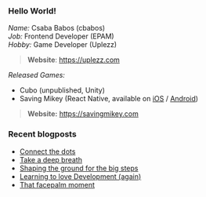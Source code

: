 ### Hello World!

*Name:* Csaba Babos (cbabos)<br>
*Job:* Frontend Developer (EPAM)<br>
*Hobby:* Game Developer (Uplezz)
> **Website**: https://uplezz.com

*Released Games:* 
 - Cubo (unpublished, Unity)
 - Saving Mikey (React Native, available on [iOS](https://apps.apple.com/us/app/saving-mikey/id1128194708) / [Android](https://play.google.com/store/apps/details?id=com.savingmikey))<br>
 > **Website:** https://savingmikey.com
 
### Recent blogposts
<!-- BLOG-POST-LIST:START -->
- [Connect the dots](https://yourweb.hu/2020/08/14/connect-the-dots/)
- [Take a deep breath](https://yourweb.hu/2020/08/06/take-a-deep-breath/)
- [Shaping the ground for the big steps](https://yourweb.hu/2020/07/05/shaping-the-ground-for-the-big-steps/)
- [Learning to love Development (again)](https://yourweb.hu/2020/07/04/learning-to-love-development-again/)
- [That facepalm moment](https://yourweb.hu/2015/09/20/that-facepalm-moment/)
<!-- BLOG-POST-LIST:END -->
